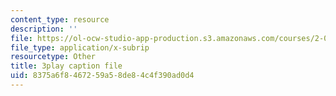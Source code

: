 ```yaml
---
content_type: resource
description: ''
file: https://ol-ocw-studio-app-production.s3.amazonaws.com/courses/2-003sc-engineering-dynamics-fall-2011/8375a6f8467259a58de84c4f390ad0d4_1xJJu5p3dD0.vtt
file_type: application/x-subrip
resourcetype: Other
title: 3play caption file
uid: 8375a6f8-4672-59a5-8de8-4c4f390ad0d4
---
```

